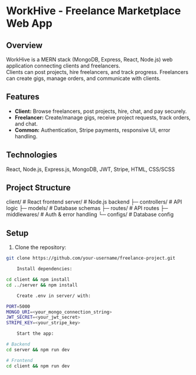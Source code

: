 # WorkHive - Freelance Marketplace Web App

## Overview
WorkHive is a MERN stack (MongoDB, Express, React, Node.js) web application connecting clients and freelancers.  
Clients can post projects, hire freelancers, and track progress. Freelancers can create gigs, manage orders, and communicate with clients.

## Features
- **Client:** Browse freelancers, post projects, hire, chat, and pay securely.  
- **Freelancer:** Create/manage gigs, receive project requests, track orders, and chat.  
- **Common:** Authentication, Stripe payments, responsive UI, error handling.

## Technologies
React, Node.js, Express.js, MongoDB, JWT, Stripe, HTML, CSS/SCSS

## Project Structure

client/ # React frontend
server/ # Node.js backend
├─ controllers/ # API logic
├─ models/ # Database schemas
├─ routes/ # API routes
├─ middlewares/ # Auth & error handling
└─ configs/ # Database config


## Setup
1. Clone the repository:  
```bash
git clone https://github.com/your-username/freelance-project.git

    Install dependencies:

cd client && npm install
cd ../server && npm install

    Create .env in server/ with:

PORT=5000
MONGO_URI=<your_mongo_connection_string>
JWT_SECRET=<your_jwt_secret>
STRIPE_KEY=<your_stripe_key>

    Start the app:

# Backend
cd server && npm run dev

# Frontend
cd client && npm run dev

